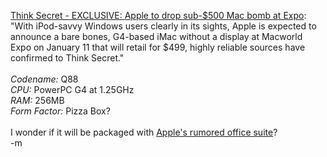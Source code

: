 <a href="http://www.thinksecret.com/news/0412expo2.html">Think Secret - EXCLUSIVE: Apple to drop sub-$500 Mac bomb at Expo</a>: "With iPod-savvy Windows users clearly in its sights, Apple is expected to announce a bare bones, G4-based iMac without a display at Macworld Expo on January 11 that will retail for $499, highly reliable sources have confirmed to Think Secret."
<br />
<br /><i>Codename:</i> Q88
<br /><i>CPU:</i> PowerPC G4 at 1.25GHz
<br /><i>RAM:</i> 256MB
<br /><i>Form Factor:</i> Pizza Box?
<br />
<br />I wonder if it will be packaged with <a href="http://www.thinksecret.com/news/0412expo3.html">Apple's rumored office suite</a>?
<br />-m
<br />